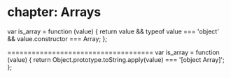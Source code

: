 chapter: Arrays
==================

var is_array = function (value) {
    return value && typeof value === 'object' && value.constructor === Array;
};
    
    
====================================
var is_array = function (value) {
    return Object.prototype.toString.apply(value) === '[object 
Array]';
};
    
    
